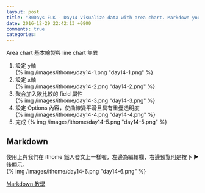 ```yaml
---
layout: post
title: "30Days ELK - Day14 Visualize data with area chart. Markdown your document."
date: 2016-12-29 22:42:13 +0800
comments: true
categories: 
---
```


Area chart 基本繪製與 line chart 無異  

1. 設定 y軸  
{% img /images/ithome/day14-1.png "day14-1.png" %}
2. 設定 x軸  
{% img /images/ithome/day14-2.png "day14-2.png" %}
3. 聚合加入欲比較的 field 屬性  
{% img /images/ithome/day14-3.png "day14-3.png" %}
4. 設定 Options 內容，使曲線變平滑且具有重疊透明度  
{% img /images/ithome/day14-4.png "day14-4.png" %}
5. 完成
{% img /images/ithome/day14-5.png "day14-5.png" %}

## Markdown

使用上與我們在 ithome 鐵人發文上一樣喔，左邊為編輯欄，右邊預覽則是按下 ▶ 後顯示。  
{% img /images/ithome/day14-6.png "day14-6.png" %}

[Markdown 教學](http://markdown.tw/)